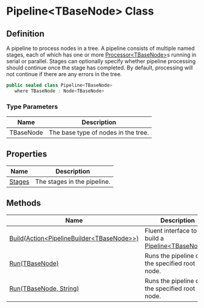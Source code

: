 # Pipeline&lt;TBaseNode&gt; Class
## Definition

A pipeline to process nodes in a tree. A pipeline consists of multiple named stages, each of which has one or more [Processor&lt;TBaseNode&gt;](MrKWatkins.Ast.Processing.Processor-1.md)s running in serial or parallel. Stages can optionally specify whether pipeline processing should continue once the stage has completed. By default, processing will not continue if there are any errors in the tree.

```c#
public sealed class Pipeline<TBaseNode>
   where TBaseNode : Node<TBaseNode>
```

### Type Parameters

| Name | Description |
| ---- | ----------- |
| TBaseNode | The base type of nodes in the tree. |

## Properties

| Name | Description |
| ---- | ----------- |
| [Stages](MrKWatkins.Ast.Processing.Pipeline-1.Stages.md) | The stages in the pipeline. |

## Methods

| Name | Description |
| ---- | ----------- |
| [Build(Action&lt;PipelineBuilder&lt;TBaseNode&gt;&gt;)](MrKWatkins.Ast.Processing.Pipeline-1.Build.md) | Fluent interface to build a [Pipeline&lt;TBaseNode&gt;](MrKWatkins.Ast.Processing.Pipeline-1.md). |
| [Run(TBaseNode)](MrKWatkins.Ast.Processing.Pipeline-1.Run.md#mrkwatkins-ast-processing-pipeline-1-run(-0)) | Runs the pipeline on the specified root node. |
| [Run(TBaseNode, String)](MrKWatkins.Ast.Processing.Pipeline-1.Run.md#mrkwatkins-ast-processing-pipeline-1-run(-0-system-string@)) | Runs the pipeline on the specified root node. |

